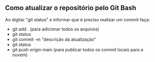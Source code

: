 ## Como atualizar o repositório pelo Git Bash

 Ao digitar "git status" e informar que é preciso realizar um commit faça:
  - git add . (para adicionar todos os arquivos)
  - git status
  - git commit -m "descrição da atualização"
  - git status
  - git push origin main (para publicar todos os commit locais para a nuvem)